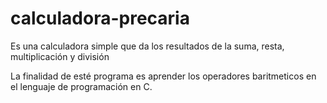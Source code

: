 # calculadora-precaria
Es una calculadora simple que da los resultados de la suma, resta, multiplicación y división

La finalidad de esté programa es aprender los operadores baritmeticos en el lenguaje de programación en C.
